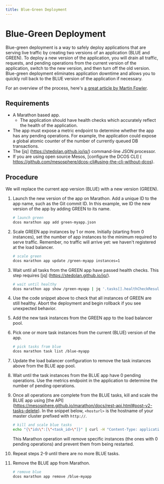 ```yaml
---
title: Blue-Green Deployment
---
```


# Blue-Green Deployment

Blue-green deployment is a way to safely deploy applications that are serving live traffic by creating two versions of an application (BLUE and GREEN). To deploy a new version of the application, you will drain all traffic, requests, and pending operations from the current version of the application, switch to the new version, and then turn off the old version. Blue-green deployment eliminates application downtime and allows you to quickly roll back to the BLUE version of the application if necessary.

For an overview of the process, here's [a great article by Martin Fowler](http://martinfowler.com/bliki/BlueGreenDeployment.html).

## Requirements

- A Marathon based app.
    - The application should have health checks which accurately reflect the health of the application.
- The app must expose a metric endpoint to determine whether the app has any pending operations. For example, the application could expose a global atomic counter of the number of currently queued DB transactions.
- The [jq] (https://stedolan.github.io/jq/) command-line JSON processor.
- If you are using open source Mesos, [configure the DCOS CLI] ( https://github.com/mesosphere/dcos-cli#using-the-cli-without-dcos).

## Procedure

We will replace the current app version (BLUE) with a new version (GREEN).

1. Launch the new version of the app on Marathon. Add a unique ID to the app name, such as the Git commit ID. In this example, we ID the new version of the app by adding GREEN to its name.

    ```sh
    # launch green
    dcos marathon app add green-myapp.json
    ```

2. Scale GREEN app instances by 1 or more. Initially (starting from 0 instances), set the number of app instances to the minimum required to serve traffic. Remember, no traffic will arrive yet: we haven't registered at the load balancer.

    ```sh
    # scale green
    dcos marathon app update /green-myapp instances=1
    ```

3. Wait until all tasks from the GREEN app have passed health checks. This step requires [jq] (https://stedolan.github.io/jq/).

    ```sh
    # wait until healthy
    dcos marathon app show /green-myapp | jq '.tasks[].healthCheckResults[] | select (.alive == false)'
    ```

4. Use the code snippet above to check that all instances of GREEN are still healthy. Abort the deployment and begin rollback if you see unexpected behavior.

5. Add the new task instances from the GREEN app to the load balancer pool.

6. Pick one or more task instances from the current (BLUE) version of the app.

    ```sh
    # pick tasks from blue
    dcos marathon task list /blue-myapp
    ```

7. Update the load balancer configuration to remove the task instances above from the BLUE app pool.

8. Wait until the task instances from the BLUE app have 0 pending operations. Use the metrics endpoint in the application to determine the number of pending operations.

9. Once all operations are complete from the BLUE tasks, kill and scale the BLUE app using [the API] (https://mesosphere.github.io/marathon/docs/rest-api.html#post-v2-tasks-delete). In the snippet below, ``<hosturl>`` is the hostname of your master cluster prefixed with ``http://``.

    ```sh
    # kill and scale blue tasks
    echo "{\"ids\":[\"<task_id>\"]}" | curl -H "Content-Type: application/json" -X POST -d @- <hosturl>/marathon/v2/tasks/delete?scale=true
    ```

    This Marathon operation will remove specific instances (the ones with 0 pending operations) and prevent them from being restarted.

10. Repeat steps 2-9 until there are no more BLUE tasks.

11. Remove the BLUE app from Marathon.
    
    ```sh
    # remove blue
    dcos marathon app remove /blue-myapp
    ```
